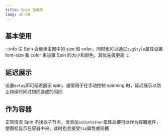 ```yaml
---
title: Spin 加载中
lang: zh-CN
---
```


## 基本使用

<!-- @Code:basicUsage -->

:::info 注
Spin 会继承主题中的 size 和 color，同时也可以通过`svgStyle`属性设置 font-size 和 color 来设置 Spin 的大小和颜色，其优先级更高
:::

## 延迟展示

设置`delay`即可延迟展示 spin，通常用于在手动控制 spinning 时，延迟展示以防止持续时间过短而造成的闪烁

<!-- @Code:delay -->

## 作为容器

正常情况 Spin 不接收子节点，当添加`asContainer`属性后便可以作为容器组件，使图标显示在容器中央，此时也会接受`tip`属性或插槽

<!-- @Code:asContainer -->

<style lang="scss">
@keyframes bounce {
  12.5% {
    transform: translateY(-0.5em);
  }
  25% {
    transform: translateY(0);
  }
  100% {
    transform: translateY(0);
  }
}

.spin-loading-tip span {
  display: inline-block;
  animation: bounce 1.5s 0s ease infinite;
  &:nth-child(2) {
    animation-delay: 0.5s;
  }
  &:nth-child(3) {
    animation-delay: 1s;
  }
}
</style>
